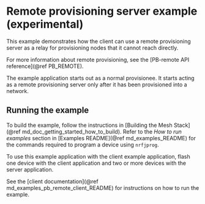 # Remote provisioning server example (experimental)

This example demonstrates how the client can use a remote provisioning server as a relay for provisioning nodes that it cannot reach directly.

For more information about remote provisioning, see the
[PB-remote API reference](@ref PB_REMOTE).

The example application starts out as a normal provisionee. It
starts acting as a remote provisioning server only after it has been
provisioned into a network.

## Running the example

To build the example, follow the instructions in
[Building the Mesh Stack](@ref md_doc_getting_started_how_to_build). Refer to the *How to run examples*
section in [Examples README](@ref md_examples_README) for the commands required to program a
device using `nrfjprog`.

To use this example application with the client example application,
flash one device with the client application and two or
more devices with the server application.

See the [client documentation](@ref md_examples_pb_remote_client_README) for
instructions on how to run the example.
